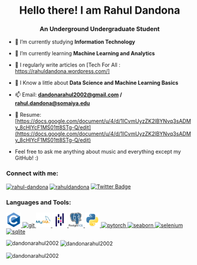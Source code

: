<h1 align="center">Hello there! I am Rahul Dandona</h1>
<h3 align="center">An Underground Undergraduate Student</h3>



- 🔭 I’m currently studying **Information Technology**

- 🌱 I’m currently learning **Machine Learning and Analytics**

- 📝 I regularly write articles on [Tech For All : https://rahuldandona.wordpress.com/]

- 💬 I Know a little about **Data Science and Machine Learning Basics**

- 📫 Email: **dandonarahul2002@gmail.com / rahul.dandona@somaiya.edu**

- 📄 Resume:[https://docs.google.com/document/u/4/d/1ICvmUyzZK2lBYNvq3sADMy_8cHlYcF1MS01tt8STg-Q/edit](https://docs.google.com/document/u/4/d/1ICvmUyzZK2lBYNvq3sADMy_8cHlYcF1MS01tt8STg-Q/edit)

- Feel free to ask me anything about music and everything except my GitHub! :) 

<h3 align="left">Connect with me:</h3>
<p align="left">
<a href="https://linkedin.com/in/rahul-dandona" target="blank"><img align="center" src="https://raw.githubusercontent.com/rahuldkjain/github-profile-readme-generator/master/src/images/icons/Social/linked-in-alt.svg" alt="rahul-dandona" height="30" width="40" /></a>
<a href="https://kaggle.com/rahuldandona" target="blank"><img align="center" src="https://raw.githubusercontent.com/rahuldkjain/github-profile-readme-generator/master/src/images/icons/Social/kaggle.svg" alt="rahuldandona" height="30" width="40" /></a>
<a href="https://twitter.com/dandona_rahul">
    <img src="https://img.shields.io/badge/Twitter-blue?style=for-the-badge&logo=twitter&logoColor=white" alt="Twitter Badge"/>
  </a>
</p>

<h3 align="left">Languages and Tools:</h3>
<p align="left"> <a href="https://www.cprogramming.com/" target="_blank" rel="noreferrer"> <img src="https://raw.githubusercontent.com/devicons/devicon/master/icons/c/c-original.svg" alt="c" width="40" height="40"/> </a> <a href="https://git-scm.com/" target="_blank" rel="noreferrer"> <img src="https://www.vectorlogo.zone/logos/git-scm/git-scm-icon.svg" alt="git" width="40" height="40"/> </a> <a href="https://www.mysql.com/" target="_blank" rel="noreferrer"> <img src="https://raw.githubusercontent.com/devicons/devicon/master/icons/mysql/mysql-original-wordmark.svg" alt="mysql" width="40" height="40"/> </a> <a href="https://pandas.pydata.org/" target="_blank" rel="noreferrer"> <img src="https://raw.githubusercontent.com/devicons/devicon/2ae2a900d2f041da66e950e4d48052658d850630/icons/pandas/pandas-original.svg" alt="pandas" width="40" height="40"/> </a> <a href="https://www.postgresql.org" target="_blank" rel="noreferrer"> <img src="https://raw.githubusercontent.com/devicons/devicon/master/icons/postgresql/postgresql-original-wordmark.svg" alt="postgresql" width="40" height="40"/> </a> <a href="https://www.python.org" target="_blank" rel="noreferrer"> <img src="https://raw.githubusercontent.com/devicons/devicon/master/icons/python/python-original.svg" alt="python" width="40" height="40"/> </a> <a href="https://pytorch.org/" target="_blank" rel="noreferrer"> <img src="https://www.vectorlogo.zone/logos/pytorch/pytorch-icon.svg" alt="pytorch" width="40" height="40"/> </a> <a href="https://seaborn.pydata.org/" target="_blank" rel="noreferrer"> <img src="https://seaborn.pydata.org/_images/logo-mark-lightbg.svg" alt="seaborn" width="40" height="40"/> </a> <a href="https://www.selenium.dev" target="_blank" rel="noreferrer"> <img src="https://raw.githubusercontent.com/detain/svg-logos/780f25886640cef088af994181646db2f6b1a3f8/svg/selenium-logo.svg" alt="selenium" width="40" height="40"/> </a> <a href="https://www.sqlite.org/" target="_blank" rel="noreferrer"> <img src="https://www.vectorlogo.zone/logos/sqlite/sqlite-icon.svg" alt="sqlite" width="40" height="40"/> </a> </p>

<p><img align="left" src="https://github-readme-stats.vercel.app/api/top-langs?username=dandonarahul2002&show_icons=true&locale=en&layout=compact" alt="dandonarahul2002" /></p>

<p>&nbsp;<img align="center" src="https://github-readme-stats.vercel.app/api?username=dandonarahul2002&show_icons=true&locale=en" alt="dandonarahul2002" /></p>

<p><img align="center" src="https://github-readme-streak-stats.herokuapp.com/?user=dandonarahul2002&" alt="dandonarahul2002" /></p>
